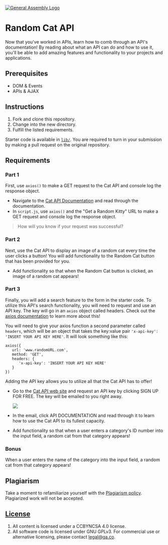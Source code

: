 [![General Assembly Logo](https://camo.githubusercontent.com/1a91b05b8f4d44b5bbfb83abac2b0996d8e26c92/687474703a2f2f692e696d6775722e636f6d2f6b6538555354712e706e67)](https://generalassemb.ly/education/web-development-immersive)

# Random Cat API

Now that you've worked in APIs, learn how to comb through an API's
documentation! By reading about what an API can do and how to use it, you'll be
able to add amazing features and functionality to your projects and
applications.

## Prerequisites

- DOM & Events
- APIs & AJAX

## Instructions

1. Fork and clone this repository.
2. Change into the new directory.
3. Fulfill the listed requirements.

Starter code is available in [`lib/`](lib/). You are
required to turn in your submission by making a pull request on the original
repository.

## Requirements

### Part 1

First, use `axios()` to make a GET request to the Cat API and console log the response object.

- Navigate to the [Cat API Documentation](https://docs.thecatapi.com/) and read through the documentation.
- In `script.js`, use `axios()` and the "Get a Random Kitty" URL to make a GET request and console log the response object.

> How will you know if your request was successful?

### Part 2

Next, use the Cat API to display an image of a random cat every time the user
clicks a button! You will add functionality to the Random Cat button that has
been provided for you.

- Add functionality so that when the Random Cat button is clicked, an image of
   a random cat appears!

### Part 3

Finally, you will add a search feature to the form in the starter code. To utilize
this API's search functionality, you will need to request and use an API key.
The key will go in an `axios` object called headers. Check out the
[axios documentation](https://github.com/axios/axios#request-config)
to learn more about this!

You will need to give your axios function a second parameter called `headers`,
which will be an object that takes the key:value pair
`'x-api-key': 'INSERT YOUR API KEY HERE'`. It will look something like this:

```
axios({
   url: 'www.randomURL.com',
   method: 'GET',
   headers: {
      'x-api-key': 'INSERT YOUR API KEY HERE'
   }
})
```

Adding the API key allows you to utilize all that the Cat API has to offer!

- Go to the [Cat API web site](https://thecatapi.com/) and request an API key
   by clicking SIGN UP FOR FREE. The key will be emailed to you right away.

   ![](https://i.imgur.com/xSbIMRj.png)
   
- In the email, click API DOCUMENTATION and read through it to learn how to use
   the Cat API to its fullest capacity.
- Add functionality so that when a user enters a category's ID number into the
   input field, a random cat from that category appears!

### Bonus

When a user enters the name of the category into the input field, a random cat
from that category appears!

## Plagiarism

Take a moment to refamiliarize yourself with the
[Plagiarism policy](https://git.generalassemb.ly/DC-WDI/Administrative/blob/master/plagiarism.md).
Plagiarized work will not be accepted.

## [License](LICENSE)

1.  All content is licensed under a CC­BY­NC­SA 4.0 license.
2.  All software code is licensed under GNU GPLv3. For commercial use or
    alternative licensing, please contact legal@ga.co.
